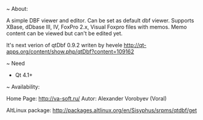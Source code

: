 ~ About:

A simple DBF viewer and editor. Can be set as default dbf viewer.
Supports XBase, dDbase III, IV, FoxPro 2.x, Visual Foxpro files with memos.
Memo content can be viewed but can't be edited yet.

It's next verion of qtDbf 0.9.2 writen by hevele
http://qt-apps.org/content/show.php/qtDbf?content=109162

~ Need

* Qt 4.1+

~ Availability:

Home Page:	http://va-soft.ru/
Autor:		Alexander Vorobyev (Voral)

AltLinux package: http://packages.altlinux.org/en/Sisyphus/srpms/qtdbf/get

